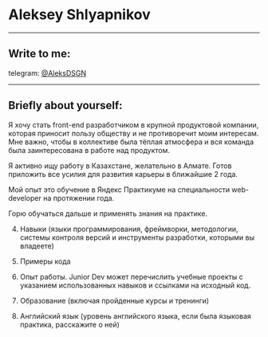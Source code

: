 # Aleksey Shlyapnikov

---

## Write to me:
telegram: [@AleksDSGN](https://t.me/AleksDSGN)

---

## Briefly about yourself:
Я хочу стать front-end разработчиком в крупной продуктовой компании, которая приносит пользу обществу и не противоречит моим интересам.
Мне важно, чтобы в коллективе была тёплая атмосфера и вся команда была заинтересована в работе над продуктом.

Я активно ищу работу в Казахстане, желательно в Алмате. Готов  приложить все усилия для развития карьеры в ближайшие 2 года. 

Мой опыт это обучение в Яндекс Практикуме на специальности web-developer на протяжении года.

Горю обучаться дальше и применять знания на практике.

4. Навыки (языки программирования, фреймворки, методологии, системы контроля версий и инструменты разработки, которыми вы владеете)

5. Примеры кода

6. Опыт работы. Junior Dev может перечислить учебные проекты с указанием использованных навыков и ссылками на исходный код.

7. Образование (включая пройденные курсы и тренинги)

8. Английский язык (уровень английского языка, если была языковая практика, расскажите о ней)